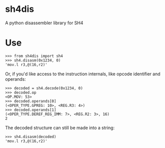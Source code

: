 # sh4dis

A python disassembler library for SH4

# Use

```
>>> from sh4dis import sh4
>>> sh4.disasm(0x1234, 0)
'mov.l r3,@(16,r2)'
```

Or, if you'd like access to the instruction internals, like opcode identifier and operands:

```
>>> decoded = sh4.decode(0x1234, 0)
>>> decoded.op
<OP.MOV: 53>
>>> decoded.operands[0]
(<OPER_TYPE.GPREG: 10>, <REG.R3: 4>)
>>> decoded.operands[1]
(<OPER_TYPE.DEREF_REG_IMM: 7>, <REG.R2: 3>, 16)
2
```

The decoded structure can still be made into a string:

```
>>> sh4.disasm(decoded)
'mov.l r3,@(16,r2)'
```
